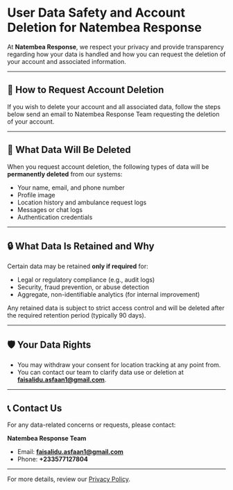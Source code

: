 # User Data Safety and Account Deletion for Natembea Response


At **Natembea Response**, we respect your privacy and provide transparency regarding how your data is handled and how you can request the deletion of your account and associated information.

---

## 🧾 How to Request Account Deletion

If you wish to delete your account and all associated data, follow the steps below send an email to Natembea Response Team requesting the deletion of your account.

---

## 🧹 What Data Will Be Deleted

When you request account deletion, the following types of data will be **permanently deleted** from our systems:

- Your name, email, and phone number
- Profile image
- Location history and ambulance request logs
- Messages or chat logs
- Authentication credentials

---

## 🔒 What Data Is Retained and Why

Certain data may be retained **only if required** for:

- Legal or regulatory compliance (e.g., audit logs)
- Security, fraud prevention, or abuse detection
- Aggregate, non-identifiable analytics (for internal improvement)

Any retained data is subject to strict access control and will be deleted after the required retention period (typically 90 days).

---

## 🛡️ Your Data Rights

- You may withdraw your consent for location tracking at any point from.
- You can contact our team to clarify data use or deletion at **faisalidu.asfaan1@gmail.com**.

---

## 📞 Contact Us

For any data-related concerns or requests, please contact:

**Natembea Response Team**   
- Email: **faisalidu.asfaan1@gmail.com**
- Phone: **+233577127804**

---

For more details, review our [Privacy Policy](https://github.com/Asfaam/privacy_policy/blob/main/privacy.md).
